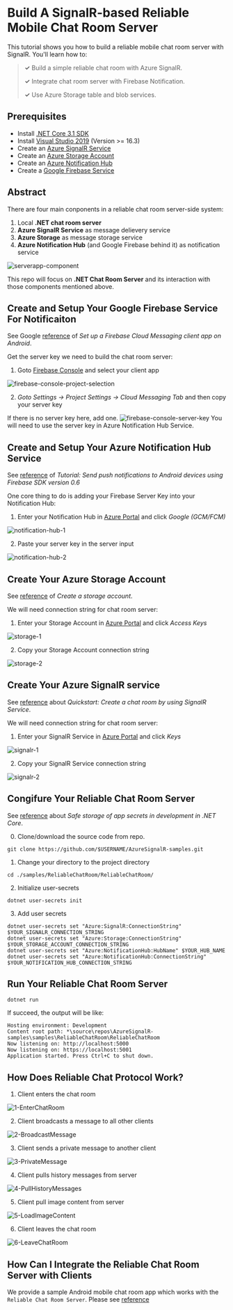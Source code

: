 # Build A SignalR-based Reliable Mobile Chat Room Server

This tutorial shows you how to build a reliable mobile chat room server with SignalR. You'll learn how to:

> **&#x2713;** Build a simple reliable chat room with Azure SignalR.
>
> **&#x2713;** Integrate chat room server with Firebase Notification.
> 
> **&#x2713;** Use Azure Storage table and blob services.

## Prerequisites
* Install [.NET Core 3.1 SDK](https://dotnet.microsoft.com/download/dotnet-core/3.1)
* Install [Visual Studio 2019](https://visualstudio.microsoft.com/vs/) (Version >= 16.3)
* Create an [Azure SignalR Service](https://azure.microsoft.com/en-us/services/signalr-service/)
* Create an [Azure Storage Account](https://docs.microsoft.com/en-us/azure/storage/common/storage-account-overview)
* Create an [Azure Notification Hub](https://azure.microsoft.com/en-us/services/notification-hubs/)
* Create a [Google Firebase Service](https://firebase.google.com/)

## Abstract

There are four main conponents in a reliable chat room server-side system: 
1. Local **.NET chat room server**
2. **Azure SignalR Service** as message delievery service
3. **Azure Storage** as message storage service
4. **Azure Notification Hub** (and Google Firebase behind it) as notification service

![serverapp-component](./assets/component.png)

This repo will focus on **.NET Chat Room Server** and its interaction with those components mentioned above.




## Create and Setup Your Google Firebase Service For Notificaiton

See Google [reference](https://firebase.google.com/docs/cloud-messaging/android/client) of *Set up a Firebase Cloud Messaging client app on Android*.

Get the server key we need to build the chat room server:

1. Goto [Firebase Console](https://console.firebase.google.com/) and select your client app

![firebase-console-project-selection](./assets/firebase-console-1.png)

2. *Goto Settings -> Project Settings -> Cloud Messaging Tab* and then copy your server key

If there is no server key here, add one. 
![firebase-console-server-key](./assets/firebase-console-2.png)
You will need to use the server key in Azure Notification Hub Service.

## Create and Setup Your Azure Notification Hub Service

See [reference](https://docs.microsoft.com/en-us/azure/notification-hubs/notification-hubs-android-push-notification-google-fcm-get-started) of *Tutorial: Send push notifications to Android devices using Firebase SDK version 0.6*

One core thing to do is adding your Firebase Server Key into your Notification Hub:

1. Enter your Notification Hub in [Azure Portal](https://ms.portal.azure.com/) and click *Google (GCM/FCM)*

![notification-hub-1](./assets/notification-hub-1.png)

2. Paste your server key in the server input

![notification-hub-2](./assets/notification-hub-2.png)


## Create Your Azure Storage Account

See [reference](https://docs.microsoft.com/en-us/azure/storage/common/storage-account-create?tabs=azure-portal) of *Create a storage account*.

We will need connection string for chat room server:

1. Enter your Storage Account in [Azure Portal](https://ms.portal.azure.com/) and click *Access Keys*

![storage-1](./assets/storage-1.png)

2. Copy your Storage Account connection string

![storage-2](./assets/storage-2.png)

## Create Your Azure SignalR service

See [reference](https://docs.microsoft.com/en-us/azure/azure-signalr/signalr-quickstart-dotnet-core#:~:text=To%20create%20an%20Azure%20SignalR,the%20results%2C%20and%20select%20Create.) about *Quickstart: Create a chat room by using SignalR Service*.

We will need connection string for chat room server:

1. Enter your SignalR Service in [Azure Portal](https://ms.portal.azure.com/) and click *Keys*

![signalr-1](./assets/signalr-1.png)

2. Copy your SignalR Service connection string

![signalr-2](./assets/signalr-2.png)


## Congifure Your Reliable Chat Room Server

See [reference](https://docs.microsoft.com/en-us/aspnet/core/security/app-secrets?view=aspnetcore-3.1&tabs=windows) about *Safe storage of app secrets in development in .NET Core*.

0. Clone/download the source code from repo. 

```dotnet cli
git clone https://github.com/$USERNAME/AzureSignalR-samples.git
```

1. Change your directory to the project directory

```dotnet cli
cd ./samples/ReliableChatRoom/ReliableChatRoom/
```

2. Initialize user-secrets

```dotnetcli
dotnet user-secrets init
```

3. Add user secrets

```dotnetcli
dotnet user-secrets set "Azure:SignalR:ConnectionString" $YOUR_SIGNALR_CONNECTION_STRING
dotnet user-secrets set "Azure:Storage:ConnectionString" $YOUR_STORAGE_ACCOUNT_CONNECTION_STRING
dotnet user-secrets set "Azure:NotificationHub:HubName" $YOUR_HUB_NAME
dotnet user-secrets set "Azure:NotificationHub:ConnectionString" $YOUR_NOTIFICATION_HUB_CONNECTION_STRING
```

## Run Your Reliable Chat Room Server

```dotnet cli
dotnet run
```

If succeed, the output will be like:
```dotnet cli
Hosting environment: Development
Content root path: *\source\repos\AzureSignalR-samples\samples\ReliableChatRoom\ReliableChatRoom
Now listening on: http://localhost:5000
Now listening on: https://localhost:5001
Application started. Press Ctrl+C to shut down.
```

## How Does Reliable Chat Protocol Work?

1. Client enters the chat room

![1-EnterChatRoom](./assets/1-EnterChatRoom.png)

2. Client broadcasts a message to all other clients

![2-BroadcastMessage](./assets/2-BroadcastMessage.png)

3. Client sends a private message to another client

![3-PrivateMessage](./assets/3-PrivateMessage.png)

4. Client pulls history messages from server

![4-PullHistoryMessages](./assets/4-PullHistoryMessages.png)

5. Client pull image content from server

![5-LoadImageContent](./assets/5-LoadImageContent.png)

6. Client leaves the chat room

![6-LeaveChatRoom](./assets/6-LeaveChatRoom.png)

## How Can I Integrate the Reliable Chat Room Server with Clients

We provide a sample Android mobile chat room app which works with the `Reliable Chat Room Server`. Please see [reference](../MobileChatRoom/.)